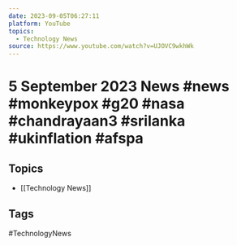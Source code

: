 ```yaml
---
date: 2023-09-05T06:27:11
platform: YouTube
topics:
  - Technology News
source: https://www.youtube.com/watch?v=UJOVC9wkhWk
---
```

# 5 September 2023 News #news #monkeypox #g20 #nasa #chandrayaan3 #srilanka #ukinflation #afspa

## Topics
- [[Technology News]]

## Tags
#TechnologyNews